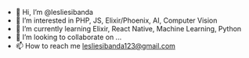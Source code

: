 - 👋 Hi, I’m @lesliesibanda
- 👀 I’m interested in PHP, JS, Elixir/Phoenix, AI, Computer Vision
- 🌱 I’m currently learning Elixir, React Native, Machine Learning, Python
- 💞️ I’m looking to collaborate on ...
- 📫 How to reach me lesliesibanda123@gmail.com

<!---
lesliesibanda/lesliesibanda is a ✨ special ✨ repository because its `README.md` (this file) appears on your GitHub profile.
You can click the Preview link to take a look at your changes.
--->

